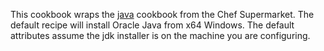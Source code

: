 This cookbook wraps the [java](https://supermarket.chef.io/cookbooks/java) cookbook from the Chef Supermarket. 
The default recipe will install Oracle Java from x64 Windows. The default attributes assume the 
jdk installer is on the machine you are configuring.